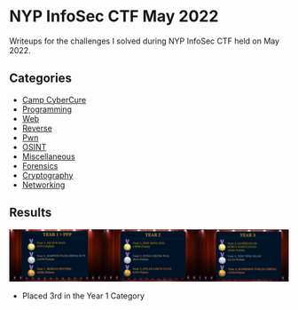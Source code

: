 # NYP InfoSec CTF May 2022
Writeups for the challenges I solved during NYP InfoSec CTF held on May 2022.

## Categories
* [Camp CyberCure](/Categories/Camp-CyberCure)   
* [Programming](/Categories/Programming)   
* [Web](/Categories/Web)   
* [Reverse](/Categories/Reverse)   
* [Pwn](/Categories/Pwn)   
* [OSINT](/Categories/OSINT)   
* [Miscellaneous](/Categories/Miscellaneous)   
* [Forensics](/Categories/Forensics)   
* [Cryptography](/Categories/Cryptography)   
* [Networking](/Categories/Networking)   
 
## Results
![image](img/results.png)
* Placed 3rd in the Year 1 Category
